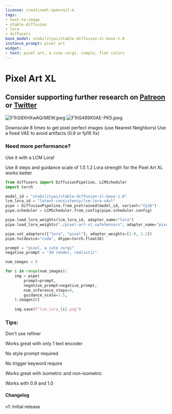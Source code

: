 ```yaml
---
license: creativeml-openrail-m
tags:
- text-to-image
- stable-diffusion
- lora
- diffusers
base_model: stabilityai/stable-diffusion-xl-base-1.0
instance_prompt: pixel art
widget:
- text: pixel art, a cute corgi, simple, flat colors
---
```

# Pixel Art XL
## Consider supporting further research on [Patreon](https://www.patreon.com/user?u=29466374) or [Twitter](https://twitter.com/nerijs)

![F1hS8XHXwAQrMEW.jpeg](https://cdn-uploads.huggingface.co/production/uploads/6303f37c3926de1f7ec42d3e/SSOQ9lfB1PVhXVWJiL7Mx.jpeg)
![F1hS489X0AE-PK5.jpeg](https://cdn-uploads.huggingface.co/production/uploads/6303f37c3926de1f7ec42d3e/tY19J3xWDlSY2hhTTHySc.jpeg)


Downscale 8 times to get pixel perfect images (use Nearest Neighbors)
Use a fixed VAE to avoid artifacts (0.9 or fp16 fix)

### Need more performance?
Use it with a LCM Lora!

Use 8 steps and guidance scale of 1.5
1.2 Lora strength for the Pixel Art XL works better

```python
from diffusers import DiffusionPipeline, LCMScheduler
import torch

model_id = "stabilityai/stable-diffusion-xl-base-1.0"
lcm_lora_id = "latent-consistency/lcm-lora-sdxl"
pipe = DiffusionPipeline.from_pretrained(model_id, variant="fp16")
pipe.scheduler = LCMScheduler.from_config(pipe.scheduler.config)

pipe.load_lora_weights(lcm_lora_id, adapter_name="lora")
pipe.load_lora_weights("./pixel-art-xl.safetensors", adapter_name="pixel")

pipe.set_adapters(["lora", "pixel"], adapter_weights=[1.0, 1.2])
pipe.to(device="cuda", dtype=torch.float16)

prompt = "pixel, a cute corgi"
negative_prompt = "3d render, realistic"

num_images = 9

for i in range(num_images):
    img = pipe(
        prompt=prompt,
        negative_prompt=negative_prompt,
        num_inference_steps=8,
        guidance_scale=1.5,
    ).images[0]
    
    img.save(f"lcm_lora_{i}.png")
```

### Tips:
Don't use refiner

Works great with only 1 text encoder

No style prompt required

No trigger keyword require

Works great with isometric and non-isometric

Works with 0.9 and 1.0

#### Changelog
v1: Initial release